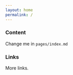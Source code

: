 ```yaml
---
layout: home
permalink: /
---
```


### Content

Change me in `pages/index.md`

### Links

More links.
